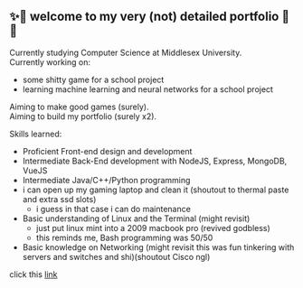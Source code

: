 <!--
**gablmao/gablmao** is a ✨ _special_ ✨ repository because its `README.md` (this file) appears on your GitHub profile.
-->
## ✨👋 welcome to my very (not) detailed portfolio 👋✨
Currently studying Computer Science at Middlesex University.  
Currently working on:
- some shitty game for a school project
- learning machine learning and neural networks for a school project

Aiming to make good games (surely).  
Aiming to build my portfolio (surely x2).

Skills learned:
- Proficient Front-end design and development
- Intermediate Back-End development with NodeJS, Express, MongoDB, VueJS
- Intermediate Java/C++/Python programming
- i can open up my gaming laptop and clean it (shoutout to thermal paste and extra ssd slots)
  - i guess in that case i can do maintenance
- Basic understanding of Linux and the Terminal (might revisit)
  - just put linux mint into a 2009 macbook pro (revived godbless)
  - this reminds me, Bash programming was 50/50  
- Basic knowledge on Networking (might revisit this was fun tinkering with servers and switches and shi)(shoutout Cisco ngl)

click this [link](https://www.google.com/)
